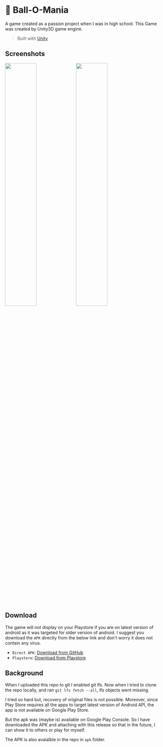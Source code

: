 # 🏀 Ball-O-Mania

A game created as a passion project when I was in high school. This Game was created by Unity3D game engine.

> Built with [Unity](https://unity.com/)
## Screenshots
<img src="https://play-lh.googleusercontent.com/i3vgauH3rbWADJjNkt3SbXOnYPPi2LRfXuuAEo6SxvR5CNu87xe2E4asbJYd_BZ8ga_4=w2560-h1440-rw" width="45%"></img> <img src="https://play-lh.googleusercontent.com/WlnM4n0cai0PC_VZInC_R4Sq3L5pLmYopqfrC501uvbQul1H7wn66QjfBBcnmXo56Y0=w2560-h1440-rw" width="45%"></img> 
## Download
The game will not display on your Playstore if you are on latest version of android as it was targeted for older version of android. I suggest you download the `APK` directly from the below link and don't worry it does not contain any virus.
- `Direct APK`: [Download from GitHub](https://github.com/a0v0/Ball-O-Mania/releases/download/v1.0.4/ballomania_v1.0.4.apk)
- `Playstore`: [Download from Playstore](https://play.google.com/store/apps/details?id=com.starland.ballomania)


## Background

When I uploaded this repo to git I enabled git lfs. Now when I tried to clone the repo locally, and ran `git lfs fetch --all`, lfs objects went missing.

I tried so hard but, recovery of original files is not possible.
Moreover, since Play Store requires all the apps to target latest version of Android API, the app is not available on Google Play Store.

But  the apk was  (maybe is) available on Google Play Console. So I have downloaded the APK and attaching with this release so that in the future, I can show it to others or play for myself.

The APK is also avaialble in the repo in `apk` folder.
